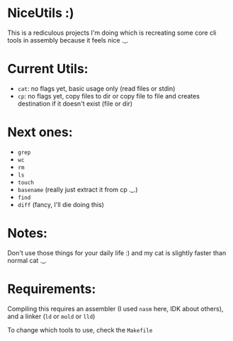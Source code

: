 # NiceUtils :)

This is a rediculous projects I'm doing which is recreating some core cli tools in assembly because it feels nice ._.

# Current Utils:
- `cat`: no flags yet, basic usage only (read files or stdin)
- `cp`: no flags yet, copy files to dir or copy file to file and creates destination if it doesn't exist (file or dir)

# Next ones:
- `grep`
- `wc`
- `rm`
- `ls`
- `touch`
- `basename` (really just extract it from cp ._.)
- `find`
- `diff` (fancy, I'll die doing this)

# Notes:

Don't use those things for your daily life :)
and my cat is slightly faster than normal cat ._.

# Requirements:
Compiling this requires an assembler (I used `nasm` here, IDK about others), and a linker (`ld` or `mold` or `lld`)

To change which tools to use, check the `Makefile`
